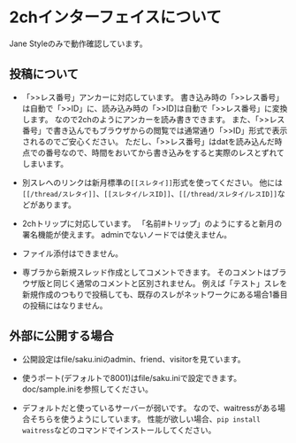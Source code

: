 2chインターフェイスについて
============================

Jane Styleのみで動作確認しています。

投稿について
-------------
* 「>>レス番号」アンカーに対応しています。
  書き込み時の「>>レス番号」は自動で「>>ID」に、読み込み時の「>>ID]は自動で「>>レス番号」に変換します。
  なので2chのようにアンカーを読み書きできます。
  また、「>>レス番号」で書き込んでもブラウザからの閲覧では通常通り「>>ID」形式で表示されるのでご安心ください。
  ただし、「>>レス番号」はdatを読み込んだ時点での番号なので、時間をおいてから書き込みをすると実際のレスとずれてしまいます。

* 別スレへのリンクは新月標準の`[[スレタイ]]`形式を使ってください。
  他には`[[/thread/スレタイ]]`、`[[スレタイ/レスID]]`、`[[/thread/スレタイ/レスID]]`などがあります。

* 2chトリップに対応しています。
  「名前#トリップ」のようにすると新月の署名機能が使えます。
  adminでないノードでは使えません。

* ファイル添付はできません。

* 専ブラから新規スレッド作成としてコメントできます。
  そのコメントはブラウザ版と同じく通常のコメントと区別されません。
  例えば「テスト」スレを新規作成のつもりで投稿しても、既存のスレがネットワークにある場合1番目の投稿にはなりません。

外部に公開する場合
-------------------

* 公開設定はfile/saku.iniのadmin、friend、visitorを見ています。

* 使うポート(デフォルトで8001)はfile/saku.iniで設定できます。
   doc/sample.iniを参照してください。

* デフォルトだと使っているサーバーが弱いです。
  なので、waitressがある場合そちらを使うようにしています。
  性能が欲しい場合、`pip install waitress`などのコマンドでインストールしてください。
